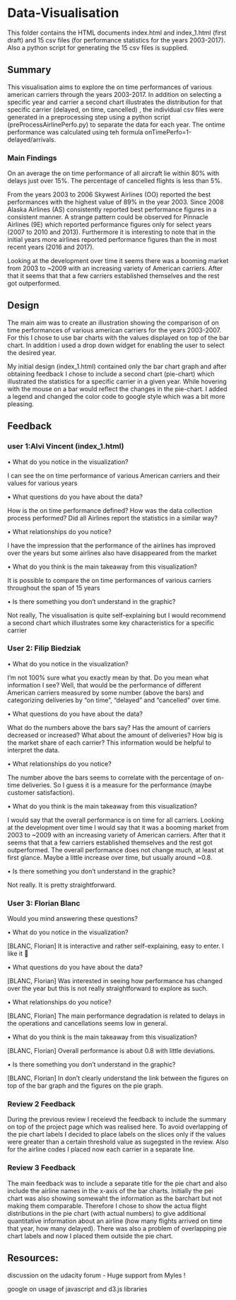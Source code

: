 # Data-Visualisation

This folder contains the HTML documents index.html and index_1.html (first draft) and 15 csv files (for performance statistics for the years 2003-2017). Also a python script for generating the 15 csv files is supplied.


## Summary 

This visualisation aims to explore the on time performances of various american carriers through the years 2003-2017. 
In addition on selecting a specific year and carrier a second chart illustrates the distribution for that specific carrier (delayed, on time, cancelled) , the individual csv files were generated in a preprocessing step using a python script (preProcessAirlinePerfo.py)
to separate the data for each year. The ontime performance was calculated using teh formula onTimePerfo=1-delayed/arrivals. 

### Main Findings
On an average the on time performance of all aircraft lie within 80% with delays just over 15%.  The percentage of cancelled flights is less than 5%.

From the years 2003 to 2006 Skywest Airlines (OO) reported the best performances with the highest value of 89% in the year 2003.
Since 2008 Alaska Airlines (AS) consistently reported best performance figures in a consistent manner.
A strange pattern could be observed for Pinnacle Airlines (9E) which reported performance figures only for select years (2007 to 2010 and 2013). 
Furthermore it is interesting to note that in the initial years more airlines reported performance figures than the in most recent years (2016 and 2017). 

Looking at the development over time it seems there was a booming market from 2003 to ~2009 with an increasing variety of American carriers. After that it seems that that a few carriers established themselves and the rest got outperformed.



## Design

The main aim was to create an illustration showing the comparison of on time performances of various american carriers for the years 2003-2007. For this I chose to use bar charts with the values displayed on top of the bar chart. In addition i used a drop down widget for enabling the user to select the desired year.  

My initial design (index_1.html)  contained only the bar chart graph and after obtaining feedback I chose to include a second chart 
(pie-chart) which illustrated the statistics for a specific carrier in a given year. While hovering with the mouse on a bar would reflect the changes in the pie-chart. I added a legend and changed the color code to google style which was a bit more pleasing. 



## Feedback 

### user 1:Alvi Vincent (index_1.html)
  
•	  What do you notice in the visualization?

I can see the on time performance of various American carriers and their values for various years 

•	What questions do you have about the data?

How is the on time performance defined?  How was the data collection process performed? Did all Airlines report the statistics in a similar way?

•	What relationships do you notice?

I have the impression that the performance of the airlines has improved over the years but some airlines also have disappeared from the market 

•	What do you think is the main takeaway from this visualization?

It is possible to compare the on time performances of various carriers throughout the span of 15 years 

•	Is there something you don’t understand in the graphic?

Not really, The visualisation is quite self-explaining but I would recommend a second chart which illustrates some key characteristics for a specific carrier


### User 2: Filip Biedziak
•	What do you notice in the visualization?

I’m not 100% sure what you exactly mean by that. Do you mean what information I see? Well, that would be the performance of different American carriers measured by some number (above the bars) and categorizing deliveries by “on time”, “delayed” and “cancelled” over time.

•	What questions do you have about the data?

What do the numbers above the bars say? Has the amount of carriers decreased or increased? What about the amount of deliveries? How big is the market share of each carrier? This information would be helpful to interpret the data.

•	What relationships do you notice?

The number above the bars seems to correlate with the percentage of on-time deliveries. So I guess it is a measure for the performance (maybe customer satisfaction).

•	What do you think is the main takeaway from this visualization?

I would say that the overall performance is on time for all carriers. Looking at the development over time I would say that it was a booming market from 2003 to ~2009 with an increasing variety of American carriers. After that it seems that that a few carriers established themselves and the rest got outperformed. The overall performance does not change much, at least at first glance. Maybe a little increase over time, but usually around ~0.8.

•	Is there something you don’t understand in the graphic?

Not really. It is pretty straightforward. 


### User 3: Florian Blanc

Would you mind answering these questions?

•	What do you notice in the visualization?

[BLANC, Florian]  It is interactive and rather self-explaining, easy to enter. I like it 

•	What questions do you have about the data?

[BLANC, Florian] Was interested in seeing how performance has changed over the year but this is not really straightforward to explore as such.

•	What relationships do you notice?

[BLANC, Florian] The main performance degradation is related to delays in the operations and cancellations seems low in general.

•	What do you think is the main takeaway from this visualization?

[BLANC, Florian] Overall performance is about 0.8 with little deviations.

•	Is there something you don’t understand in the graphic?

[BLANC, Florian] In don’t clearly understand the link between the figures on top of the bar graph and the figures on the pie graph.

### Review 2 Feedback
During the previous review I receievd the feedback to include the summary on top of the project page which was realised here.
To avoid overlapping  of the pie chart labels I decided to place labels on the slices only if the values were greater than a certain 
threshold value as sugegsted in the review. Also for the airline codes I placed now each carrier in a separate line. 

### Review 3 Feedback
The main feedback was to include a separate title for the pie chart and also include the airline names in the x-axis of the 
bar charts. Initially the pei chart was also showing somewaht the information as the barchart but not making them comparable. 
Therefore I chose to show the actua flight distributions in the pie chart (with actual numbers) to give additional quantitative 
information about an airline (how many flights arrived on time that year, how many delayed). There was also a problem of overlapping
pie chart labels and now I placed them outside the pie chart. 
## Resources: 

discussion on the udacity forum - Huge support from Myles !

google on usage of javascript and d3.js libraries 
